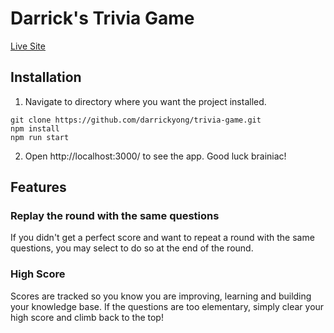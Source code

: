 # Darrick's Trivia Game

[Live Site](https://darrickyong.github.io/trivia-game/)

## Installation
1. Navigate to directory where you want the project installed.
```
git clone https://github.com/darrickyong/trivia-game.git
npm install
npm run start
```
2. Open http://localhost:3000/ to see the app. Good luck brainiac!

## Features

### Replay the round with the same questions
If you didn't get a perfect score and want to repeat a round with the same questions, you may select to do so at the end of the round.

### High Score
Scores are tracked so you know you are improving, learning and building your knowledge base. If the questions are too elementary, simply clear your high score and climb back to the top!